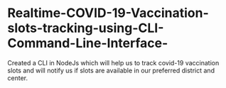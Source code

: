 # Realtime-COVID-19-Vaccination-slots-tracking-using-CLI-Command-Line-Interface-
Created a CLI in NodeJs which will help us to track covid-19 vaccination slots and will notify us if slots are available in our preferred district and center.   
